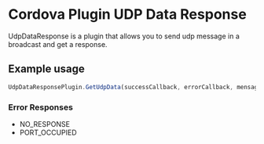 # Cordova Plugin UDP Data Response
UdpDataResponse is a plugin that allows you to send udp message in a broadcast and get a response.

## Example usage
```js
UdpDataResponsePlugin.GetUdpData(successCallback, errorCallback, mensageSender, serverPoer)
```

### Error Responses
  - NO_RESPONSE
  - PORT_OCCUPIED
